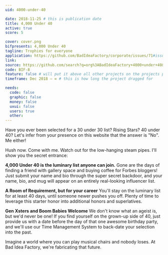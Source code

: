 ```yaml
---
uid: 4000-under-40

date: 2018-11-25 # this is publication date
title: 4,000 Under 40
active: true
score: 5

cover: cover.png
bifpresents: 4,000 Under 40
tagline: Trophies for everyone
application: https://github.com/BadIdeaFactory/corporate/issues/71#issue-339614397
link:
source: https://github.com/search?q=org%3ABadIdeaFactory+4000+under+40&unscoped_q=4000+under+40
code: BIF-8
feature: false # will put it above all other projects on the projects page, and feature it on the home page
timeframe: Dec 2018 – ∞ # this is how long the project dragged for

needs:
  code: false
  graphic: false
  money: false
  uxui: false
  users: true
  other: 
---
```


Have you ever been selected for a 30 under 30 list? Rising Stars? 40 under 40? Let's infer from your presence on this website that the answer is "No". Me either!

Hush now. Come with me. Watch out for the low-hanging steam pipes. I'll show you the secret entrance:

**4,000 Under 40 is the luminary list anyone can join.**
Gone are the days of finding a friend with gallery space and buying coffee for Forbes bloggers! Just submit your name and bio through the super secret backdoor, and your name, bio, and mug will appear on an entirely real-looking influencer list.

**A Room of Requirement, but for your career**
You'll stay on the luminary list for at least 40 days, until someone newer pushes you off. Plenty of time to leverage this starter honor into additional honors and superlatives.

**Gen Xsters and Boom Babies Welcome**
We don't know what an ageist is, but we'd never be one! If you find yourself on the grown-up side of 40, just provide us with a date before the day of that one awesome birthday party, and we'll use our Time Management System to back-date your selection into the past.

Imagine a world where you can play musical chairs and nobody loses. At Bad Idea Factory, we're fabricating that future.

